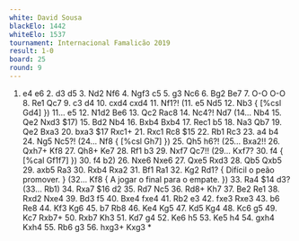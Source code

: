 ```yaml
---
white: David Sousa
blackElo: 1442
whiteElo: 1537
tournament: Internacional Famalicão 2019
result: 1-0
board: 25
round: 9
---
```


1. e4 e6 2. d3 d5 3. Nd2 Nf6 4. Ngf3 c5 5. g3 Nc6 6. Bg2 Be7 7. O-O O-O 8. Re1 Qc7 9. c3 d4 10. cxd4 cxd4 11. Nf1?! (11. e5 Nd5 12. Nb3 { [%csl Gd4] }) 11... e5 12. N1d2 Be6 13. Qc2 Rac8 14. Nc4?! Nd7 (14... Nb4 15. Qe2 Nxd3 $17) 15. Bd2 Nb4 16. Bxb4 Bxb4 17. Rec1 b5 18. Na3 Qb7 19. Qe2 Bxa3 20. bxa3 $17 Rxc1+ 21. Rxc1 Rc8 $15 22. Rb1 Rc3 23. a4 b4 24. Ng5 Nc5?! (24... Nf8 { [%csl Gh7] }) 25. Qh5 h6?! (25... Bxa2!! 26. Qxh7+ Kf8 27. Qh8+ Ke7 28. Rf1 b3 29. Nxf7 Qc7!! (29... Kxf7? 30. f4 { [%cal Gf1f7] }) 30. f4 b2) 26. Nxe6 Nxe6 27. Qxe5 Rxd3 28. Qb5 Qxb5 29. axb5 Ra3 30. Rxb4 Rxa2 31. Bf1 Ra1 32. Kg2 Rd1? { Difícil o peão promover. } (32... Kf8 { A jogar o final para o empate. }) 33. Ra4 $14 d3? (33... Rb1) 34. Rxa7 $16 d2 35. Rd7 Nc5 36. Rd8+ Kh7 37. Be2 Re1 38. Rxd2 Nxe4 39. Bd3 f5 40. Bxe4 fxe4 41. Rb2 e3 42. fxe3 Rxe3 43. b6 Re8 44. Kf3 Kg6 45. b7 Rb8 46. Ke4 Kg5 47. Kd5 Kg4 48. Kc6 g5 49. Kc7 Rxb7+ 50. Rxb7 Kh3 51. Kd7 g4 52. Ke6 h5 53. Ke5 h4 54. gxh4 Kxh4 55. Rb6 g3 56. hxg3+ Kxg3 *
